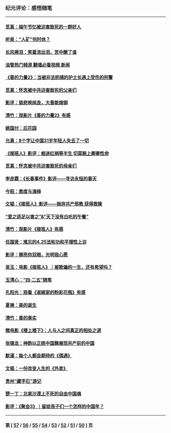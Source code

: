 ### 纪元评论：感悟随笔
---
#### [觅真：端午节忆被迫害致死的一群好人](../../pages/nsc1035/n14020985.md?06240330) 
#### [听泉：“人矿”何时休？](../../pages/nsc1035/n14016609.md?06240330) 
#### [长风拂泪：笑着流出泪，苦中醒了谁](../../pages/nsc1035/n14016469.md?06240330) 
#### [油管热门频道 翻墙必看视频 新闻](ok?06240330)
#### [《善的力量2》：当被非法抓捕的护士长遇上受伤的刑警](../../pages/nsc1035/n14015561.md?06240330) 
#### [觅真：怀念被中共迫害致死的父亲们](../../pages/nsc1035/n14014258.md?06240330) 
#### [影评：慈悲唤纯良，大善能熔钢](../../pages/nsc1035/n14010867.md?06240330) 
#### [清竹：观影片《善的力量2》有感](../../pages/nsc1035/n14010015.md?06240330) 
#### [姚国付：后花园](../../pages/nsc1035/n14005301.md?06240330) 
#### [允真：8个字让中国31岁年轻人失去了一切](../../pages/nsc1035/n13999093.md?06240330) 
#### [《接班人》影评：痴迷红祸等半生 切莫赔上卿卿性命](../../pages/nsc1035/n13998676.md?06240330) 
#### [觅真：怀念被中共迫害致死的母亲们](../../pages/nsc1035/n13997271.md?06240330) 
#### [李彦霖：《长春事件》影评——寻访永恒的春天](../../pages/nsc1035/n13995112.md?06240330) 
#### [今昭：救度与演绎](../../pages/nsc1035/n13992670.md?06240330) 
#### [文韬：《接班人》影评——抛弃共产邪教 获得救赎](../../pages/nsc1035/n13990160.md?06240330) 
#### [“爱之适足以害之”&“天下没有白吃的午餐”](../../pages/nsc1035/n13988391.md?06240330) 
#### [清竹：观影片《接班人》有感](../../pages/nsc1035/n13983561.md?06240330) 
#### [任国贤：难忘的4.25法轮功和平理性上访](../../pages/nsc1035/n13983482.md?06240330) 
#### [影评：擦亮你双眼，光明我心愿](../../pages/nsc1035/n13982333.md?06240330) 
#### [吴玉：电影《接班人》｜被欺骗的一生，还有希望吗？](../../pages/nsc1035/n13981972.md?06240330) 
#### [玉清心：“四·二五”随笔](../../pages/nsc1035/n13978628.md?06240330) 
#### [孔阳光：观看《淑颍家的粉彩花瓶》有感](../../pages/nsc1035/n13967929.md?06240330) 
#### [夏祷：美的诞生](../../pages/nsc1035/n13962321.md?06240330) 
#### [清竹：善的果实](../../pages/nsc1035/n13963980.md?06240330) 
#### [微电影《楼上楼下》：人与人之间真正的相处之道](../../pages/nsc1035/n13944319.md?06240330) 
#### [张锡龙：神韵以正统中国舞展现共产前的中国](../../pages/nsc1035/n13939727.md?06240330) 
#### [默谨：每个人都会期待的《偶遇》](../../pages/nsc1035/n13939091.md?06240330) 
#### [文韬：一份改变人生的《外卖》](../../pages/nsc1035/n13931822.md?06240330) 
#### [贵州“藏字石”游记](../../pages/nsc1035/n13923310.md?06240330) 
#### [楚一丁：北美沙漠上不死的自由中国魂](../../pages/nsc1035/n13921879.md?06240330) 
#### [影评：《聚会3》｜留给孩子们一个怎样的中国年？](../../pages/nsc1035/n13919652.md?06240330) 

---
#### 第 [ [57](./57.md?06240330) / [56](./56.md?06240330) / [55](./55.md?06240330) / [54](./54.md?06240330) / [53](./53.md?06240330) / [52](./52.md?06240330) / [51](./51.md?06240330) / [50](./50.md?06240330) ] 页
